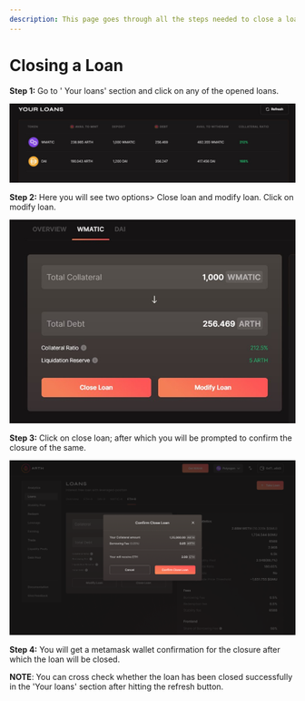 ```yaml
---
description: This page goes through all the steps needed to close a loan.
---
```


# Closing a Loan

**Step 1:** Go to ' Your loans' section and click on any of the opened loans.

![](<../.gitbook/assets/your loans.jpg>)

**Step 2:** Here you will see two options> Close loan and modify loan. Click on modify loan.

![](<../.gitbook/assets/modify close.jpg>)

**Step 3:** Click on close loan; after which you will be prompted to confirm the closure of the same.

![](<../.gitbook/assets/confirm close loan (1).jpg>)

**Step 4:** You will get a metamask wallet confirmation for the closure after which the loan will be closed.

**NOTE**: You can cross check whether the loan has been closed successfully in the 'Your loans' section after hitting the refresh button.
